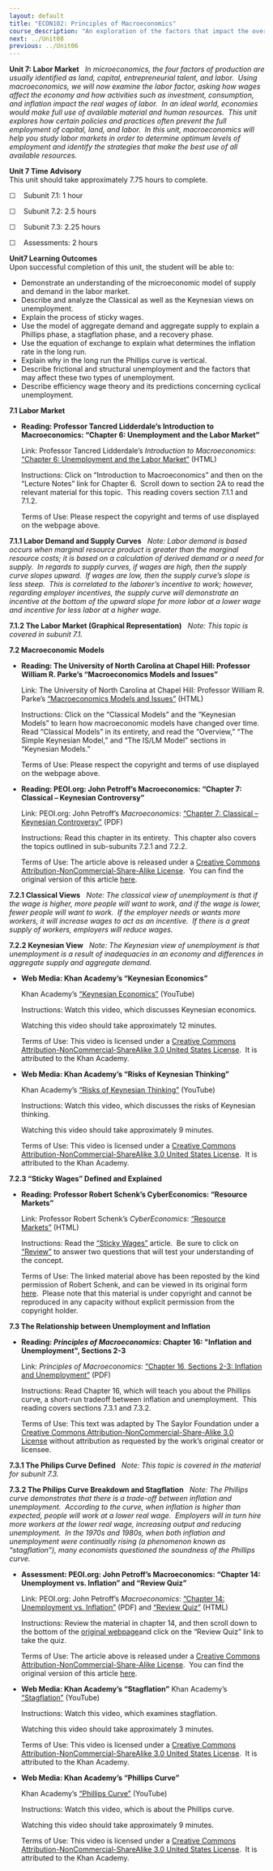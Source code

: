 ```yaml
---
layout: default
title: "ECON102: Principles of Macroeconomics"
course_description: "An exploration of the factors that impact the overall performance of economies. The course focuses on public policies helping and hindering the achievement of intended outcomes, such as reducing unemployment or increasing trade."
next: ../Unit08
previous: ../Unit06
---
```

**Unit 7: Labor Market** <span id="7"></span> 
*In microeconomics, the four factors of production are usually
identified as land, capital, entrepreneurial talent, and labor.  Using
macroeconomics, we will now examine the labor factor, asking how wages
affect the economy and how activities such as investment, consumption,
and inflation impact the real wages of labor.  In an ideal world,
economies would make full use of available material and human resources.
 This unit explores how certain policies and practices often prevent the
full employment of capital, land, and labor.  In this unit,
macroeconomics will help you study labor markets in order to determine
optimum levels of employment and identify the strategies that make the
best use of all available resources.*

**Unit 7 Time Advisory**  
This unit should take approximately 7.75 hours to complete.  
  
 ☐    Subunit 7.1: 1 hour  
  
 ☐    Subunit 7.2: 2.5 hours  
  
 ☐    Subunit 7.3: 2.25 hours  
  
 ☐    Assessments: 2 hours

**Unit7 Learning Outcomes**  
Upon successful completion of this unit, the student will be able to:
-   Demonstrate an understanding of the microeconomic model of supply
    and demand in the labor market.
-   Describe and analyze the Classical as well as the Keynesian views on
    unemployment.
-   Explain the process of sticky wages.
-   Use the model of aggregate demand and aggregate supply to explain a
    Phillips phase, a stagflation phase, and a recovery phase.
-   Use the equation of exchange to explain what determines the
    inflation rate in the long run.
-   Explain why in the long run the Phillips curve is vertical.
-   Describe frictional and structural unemployment and the factors that
    may affect these two types of unemployment.
-   Describe efficiency wage theory and its predictions concerning
    cyclical unemployment.

**7.1 Labor Market** <span id="7.1"></span> 
-   **Reading: Professor Tancred Lidderdale’s Introduction to
    Macroeconomics: “Chapter 6: Unemployment and the Labor Market”**

    Link: Professor Tancred Lidderdale’s *Introduction to
    Macroeconomics*: [“Chapter 6: Unemployment and the Labor
    Market”](http://www.lidderdale.com/econ/economics.html) (HTML)  
      
     Instructions: Click on “Introduction to Macroeconomics” and then on
    the “Lecture Notes” link for Chapter 6.  Scroll down to section 2A
    to read the relevant material for this topic.  This reading covers
    section 7.1.1 and 7.1.2.  
      
     Terms of Use: Please respect the copyright and terms of use
    displayed on the webpage above.

**7.1.1 Labor Demand and Supply Curves** <span id="7.1.1"></span> 
*Note: Labor demand is based occurs when marginal resource product is
greater than the marginal resource costs; it is based on a calculation
of derived demand or a need for supply.  In regards to supply curves, if
wages are high, then the supply curve slopes upward.  If wages are low,
then the supply curve’s slope is less steep.  This is correlated to the
laborer’s incentive to work; however, regarding employer incentives, the
supply curve will demonstrate an incentive at the bottom of the upward
slope for more labor at a lower wage and incentive for less labor at a
higher wage.*

**7.1.2 The Labor Market (Graphical Representation)** <span
id="7.1.2"></span> 
*Note: This topic is covered in subunit 7.1.*

**7.2 Macroeconomic Models** <span id="7.2"></span> 
-   **Reading: The University of North Carolina at Chapel Hill:
    Professor William R. Parke’s “Macroeconomics Models and Issues”**

    Link: The University of North Carolina at Chapel Hill: Professor
    William R. Parke’s [“Macroeconomics Models and
    Issues”](http://www.econmacro.com/index.htm) (HTML)  
      
     Instructions: Click on the “Classical Models” and the “Keynesian
    Models” to learn how macroeconomic models have changed over time. 
    Read “Classical Models” in its entirety, and read the “Overview,”
    “The Simple Keynesian Model,” and “The IS/LM Model” sections in
    “Keynesian Models.”  
      
     Terms of Use: Please respect the copyright and terms of use
    displayed on the webpage above.

-   **Reading: PEOI.org: John Petroff’s Macroeconomics: “Chapter 7:
    Classical – Keynesian Controversy”**

    Link: PEOI.org: John Petroff’s *Macroeconomics*: [“Chapter 7:
    Classical – Keynesian
    Controversy”](http://www.saylor.org/site/wp-content/uploads/2012/06/Classical-Keynesian-Controversey.pdf) (PDF)  
      
     Instructions: Read this chapter in its entirety.  This chapter also
    covers the topics outlined in sub-subunits 7.2.1 and 7.2.2.  
      
     Terms of Use: The article above is released under a [Creative
    Commons Attribution-NonCommercial-Share-Alike
    License](http://creativecommons.org/licenses/by-nc-sa/3.0/deed.en). 
    You can find the original version of this
    article [here](http://www.peoi.org/Courses/Coursestu/mac/fram7.html).

**7.2.1 Classical Views** <span id="7.2.1"></span> 
*Note: The classical view of unemployment is that if the wage is higher,
more people will want to work, and if the wage is lower, fewer people
will want to work.  If the employer needs or wants more workers, it will
increase wages to act as an incentive.  If there is a great supply of
workers, employers will reduce wages.*

**7.2.2 Keynesian View** <span id="7.2.2"></span> 
*Note: The Keynesian view of unemployment is that unemployment is a
result of inadequacies in an economy and differences in aggregate supply
and aggregate demand.*

-   **Web Media: Khan Academy’s “Keynesian Economics”**

    Khan Academy’s [“Keynesian
    Economics”](http://www.khanacademy.org/finance-economics/macroeconomics/v/keynesian-economics) (YouTube)  
      
     Instructions: Watch this video, which discusses Keynesian
    economics.  
      
     Watching this video should take approximately 12 minutes.  
      
     Terms of Use: This video is licensed under a [Creative Commons
    Attribution-NonCommercial-ShareAlike 3.0 United States
    License](http://creativecommons.org/licenses/by-nc-sa/3.0/us/).  It
    is attributed to the Khan Academy.

-   **Web Media: Khan Academy’s “Risks of Keynesian Thinking”**

    Khan Academy’s [“Risks of Keynesian
    Thinking”](http://www.khanacademy.org/finance-economics/macroeconomics/v/risks-of-keynesian-thinking) (YouTube)  
      
     Instructions: Watch this video, which discusses the risks of
    Keynesian thinking.  
      
     Watching this video should take approximately 9 minutes.  
      
     Terms of Use: This video is licensed under a [Creative Commons
    Attribution-NonCommercial-ShareAlike 3.0 United States
    License](http://creativecommons.org/licenses/by-nc-sa/3.0/us/).  It
    is attributed to the Khan Academy.

**7.2.3 “Sticky Wages” Defined and Explained** <span id="7.2.3"></span> 
-   **Reading: Professor Robert Schenk’s CyberEconomics: “Resource
    Markets”**

    Link: Professor Robert Schenk’s *CyberEconomics*: [“Resource
    Markets”](http://ingrimayne.com/econ/Labor/Overview13ma.html) (HTML)  
      
     Instructions: Read the [“Sticky
    Wages”](http://ingrimayne.com/econ/Labor/Sticky.html) article.  Be
    sure to click on
    [“Review”](http://ingrimayne.com/econ/Labor/review16.htm) to answer
    two questions that will test your understanding of the concept.  
      
     Terms of Use: The linked material above has been reposted by the
    kind permission of Robert Schenk, and can be viewed in its original
    form [here](http://ingrimayne.com/econ/Labor/Overview13ma.html). 
    Please note that this material is under copyright and cannot be
    reproduced in any capacity without explicit permission from the
    copyright holder.

**7.3 The Relationship between Unemployment and Inflation** <span
id="7.3"></span> 
-   **Reading: *Principles of Macroeconomics*: Chapter 16: "Inflation
    and Unemployment", Sections 2-3**

    Link: *Principles of Macroeconomics*: [“Chapter 16, Sections 2-3:
    Inflation and
    Unemployment”](http://www.saylor.org/site/textbooks/Principles%20of%20Macroeconomics.pdf) (PDF)  
      
     Instructions: Read Chapter 16, which will teach you about the
    Phillips curve, a short-run tradeoff between inflation and
    unemployment.  This reading covers sections 7.3.1 and 7.3.2.  
      
     Terms of Use: This text was adapted by The Saylor Foundation under
    a [Creative Commons Attribution-NonCommercial-Share-Alike 3.0
    License](http://creativecommons.org/licenses/by-nc-sa/3.0/) without
    attribution as requested by the work’s original creator or licensee.

    <span
    style="font-size: 10pt; font-family: Calibri, sans-serif; background-position: initial initial; background-repeat: initial initial;"></span>

**7.3.1 The Philips Curve Defined** <span id="7.3.1"></span> 
*Note: This topic is covered in the material for subunit 7.3.*

**7.3.2 The Philips Curve Breakdown and Stagflation** <span
id="7.3.2"></span> 
*Note: The Phillips curve demonstrates that there is a trade-off between
inflation and unemployment.  According to the curve, when inflation is
higher than expected, people will work at a lower real wage.  Employers
will in turn hire more workers at the lower real wage, increasing output
and reducing unemployment.  In the 1970s and 1980s, when both inflation
and unemployment were continually rising (a phenomenon known as
“stagflation”), many economists questioned the soundness of the Phillips
curve.*

-   **Assessment: PEOI.org: John Petroff’s Macroeconomics: “Chapter 14:
    Unemployment vs. Inflation” and “Review Quiz”**

    Link: PEOI.org: John Petroff’s *Macroeconomics*: [“Chapter 14:
    Unemployment vs.
    Inflation”](http://www.saylor.org/site/wp-content/uploads/2012/07/Chapter-14-Unemployment-vs-Inflation.pdf) (PDF)
    and [“Review
    Quiz”](http://www.peoi.org/Courses/Coursesen/mac/fram14.html) (HTML)  
      
     Instructions: Review the material in chapter 14, and then scroll
    down to the bottom of the [original
    webpage](http://www.peoi.org/Courses/Coursesen/mac/fram14.html)and
    click on the “Review Quiz” link to take the quiz.  
      
     Terms of Use: The article above is released under a [Creative
    Commons Attribution-NonCommercial-Share-Alike
    License](http://creativecommons.org/licenses/by-nc-sa/3.0/deed.en). 
    You can find the original version of this
    article [here](http://www.peoi.org/Courses/Coursesen/mac/fram14.html).

-   **Web Media: Khan Academy’s “Stagflation”**
    Khan Academy’s
    [“Stagflation”](http://www.khanacademy.org/finance-economics/core-finance/v/stagflation) (YouTube)  
      
     Instructions: Watch this video, which examines stagflation.  
      
     Watching this video should take approximately 3 minutes.  
      
     Terms of Use: This video is licensed under a [Creative Commons
    Attribution-NonCommercial-ShareAlike 3.0 United States
    License](http://creativecommons.org/licenses/by-nc-sa/3.0/us/).  It
    is attributed to the Khan Academy.

-   **Web Media: Khan Academy’s “Phillips Curve”**

    Khan Academy’s [“Phillips
    Curve”](http://www.khanacademy.org/finance-economics/macroeconomics/v/phillips-curve) (YouTube)  
      
     Instructions: Watch this video, which is about the Phillips
    curve.  
      
     Watching this video should take approximately 9 minutes.  
      
     Terms of Use: This video is licensed under a [Creative Commons
    Attribution-NonCommercial-ShareAlike 3.0 United States
    License](http://creativecommons.org/licenses/by-nc-sa/3.0/us/).  It
    is attributed to the Khan Academy.


